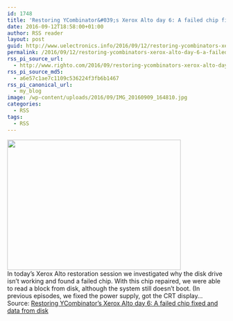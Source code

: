 ```yaml
---
id: 1748
title: 'Restoring YCombinator&#039;s Xerox Alto day 6: A failed chip fixed and data from disk'
date: 2016-09-12T18:58:00+01:00
author: RSS reader
layout: post
guid: http://www.uelectronics.info/2016/09/12/restoring-ycombinators-xerox-alto-day-6-a-failed-chip-fixed-and-data-from-disk/
permalink: /2016/09/12/restoring-ycombinators-xerox-alto-day-6-a-failed-chip-fixed-and-data-from-disk/
rss_pi_source_url:
  - http://www.righto.com/2016/09/restoring-ycombinators-xerox-alto-day-6.html
rss_pi_source_md5:
  - a6e57c1ae7c1109c536224f3fb6b1467
rss_pi_canonical_url:
  - my_blog
image: /wp-content/uploads/2016/09/IMG_20160909_164810.jpg
categories:
  - RSS
tags:
  - RSS
---
```

<img loading="lazy" src="https://www.uelectronics.info/wp-content/uploads/2016/09/IMG_20160909_164810.jpg" width="400" height="300" />&#013;  
In today&#8217;s Xerox Alto restoration session we investigated why the disk drive isn&#8217;t working and found a failed chip. With this chip repaired, we were able to read a block from disk, although the system still doesn&#8217;t boot. (In previous episodes, we fixed the power supply, got the CRT display…&#013;  
Source: <a href="http://www.righto.com/2016/09/restoring-ycombinators-xerox-alto-day-6.html" target="_blank">Restoring YCombinator&#8217;s Xerox Alto day 6: A failed chip fixed and data from disk</a>